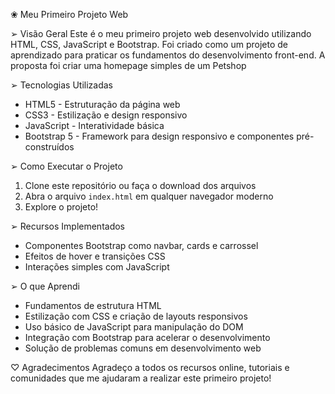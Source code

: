 ❀ Meu Primeiro Projeto Web

➢ Visão Geral
Este é o meu primeiro projeto web desenvolvido utilizando HTML, CSS, JavaScript e Bootstrap. Foi criado como um projeto de aprendizado para praticar os fundamentos do desenvolvimento front-end. A proposta foi criar uma homepage simples de um Petshop

➢ Tecnologias Utilizadas
- HTML5 - Estruturação da página web
- CSS3 - Estilização e design responsivo
- JavaScript - Interatividade básica
- Bootstrap 5 - Framework para design responsivo e componentes pré-construídos

➢ Como Executar o Projeto
1. Clone este repositório ou faça o download dos arquivos
2. Abra o arquivo `index.html` em qualquer navegador moderno
3. Explore o projeto!

➢ Recursos Implementados
- Componentes Bootstrap como navbar, cards e carrossel
- Efeitos de hover e transições CSS
- Interações simples com JavaScript

➢ O que Aprendi
- Fundamentos de estrutura HTML
- Estilização com CSS e criação de layouts responsivos
- Uso básico de JavaScript para manipulação do DOM
- Integração com Bootstrap para acelerar o desenvolvimento
- Solução de problemas comuns em desenvolvimento web

♡ Agradecimentos
Agradeço a todos os recursos online, tutoriais e comunidades que me ajudaram a realizar este primeiro projeto!

